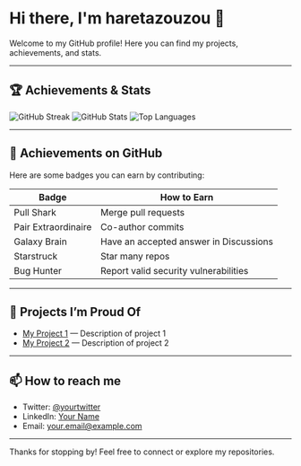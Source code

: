 # Hi there, I'm haretazouzou 👋

Welcome to my GitHub profile! Here you can find my projects, achievements, and stats.

---

## 🏆 Achievements & Stats

![GitHub Streak](https://streak-stats.demolab.com?user=haretazouzou&theme=default)
![GitHub Stats](https://github-readme-stats.vercel.app/api?username=haretazouzou&show_icons=true&theme=default)
![Top Languages](https://github-readme-stats.vercel.app/api/top-langs/?username=haretazouzou&layout=compact&theme=default)

---

## 🎯 Achievements on GitHub

Here are some badges you can earn by contributing:

| Badge               | How to Earn                              |
|---------------------|-----------------------------------------|
| Pull Shark          | Merge pull requests                      |
| Pair Extraordinaire | Co-author commits                        |
| Galaxy Brain        | Have an accepted answer in Discussions  |
| Starstruck          | Star many repos                          |
| Bug Hunter          | Report valid security vulnerabilities   |

---

## 🚀 Projects I’m Proud Of

- [My Project 1](https://github.com/haretazouzou/project1) — Description of project 1
- [My Project 2](https://github.com/haretazouzou/project2) — Description of project 2

---

## 📫 How to reach me

- Twitter: [@yourtwitter](https://twitter.com/yourtwitter)
- LinkedIn: [Your Name](https://linkedin.com/in/yourlinkedin)
- Email: your.email@example.com

---

Thanks for stopping by! Feel free to connect or explore my repositories.
